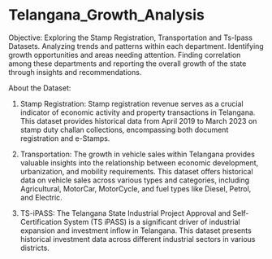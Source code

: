 # Telangana_Growth_Analysis

Objective:
Exploring the Stamp Registration, Transportation and Ts-Ipass Datasets.
Analyzing trends and patterns within each department.
Identifying growth opportunities and areas needing attention.
Finding correlation among these departments and reporting the overall growth of the state through insights and recommendations.

About the Dataset:
1. Stamp Registration: Stamp registration revenue serves as a crucial indicator of economic activity and property transactions in Telangana. This dataset provides historical data from April 2019 to March 2023 on stamp duty challan collections, encompassing both document registration and e-Stamps.
   
2. Transportation: The growth in vehicle sales within Telangana provides valuable insights into the relationship between economic development, urbanization, and mobility requirements. This dataset offers historical data on vehicle sales across various types and categories, including Agricultural, MotorCar, MotorCycle, and fuel types like Diesel, Petrol, and Electric.

3. TS-iPASS: The Telangana State Industrial Project Approval and Self-Certification System (TS iPASS) is a significant driver of industrial expansion and investment inflow in Telangana. This dataset presents historical investment data across different industrial sectors in various districts.
